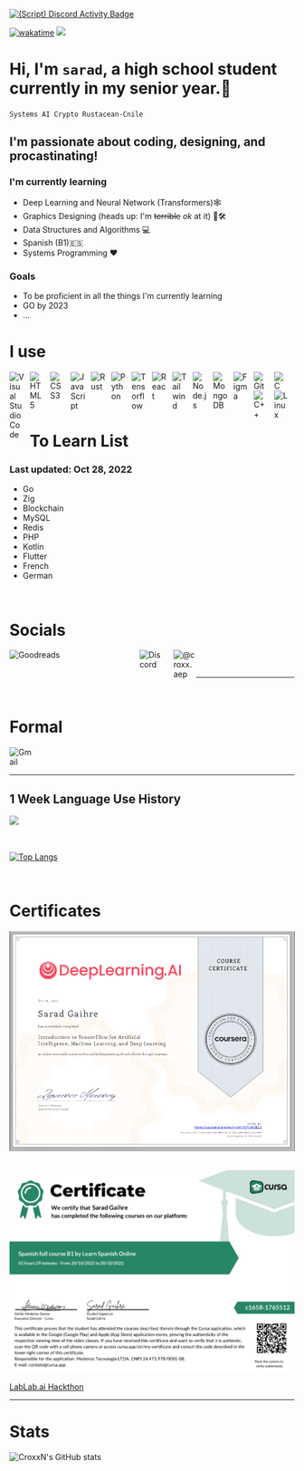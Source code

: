 [![(Script) Discord Activity Badge](https://badgen.net/badge/Listening%20to/Spotify%2C%20Just%20the%20Two%20of%20Us%20by%20Grover%20Washington%2C%20Jr.%20%28Winelight%29%20%7C%200%3A06%3A03%20of%200%3A07%3A23?color=edca00&labelColor=1db954&icon=discord)](https://github.com/CroxxN/CroxxN)

[![wakatime](https://wakatime.com/badge/github/CroxxN/CroxxN.svg)](https://wakatime.com/badge/github/CroxxN/CroxxN)
![](https://komarev.com/ghpvc/?username=CroxxN)

# Hi, I'm `sarad`, a high school student currently in my senior year.📜

`Systems AI Crypto Rustacean-Cnile`

## I'm passionate about coding, designing, and procastinating!

### I'm currently learning 
- Deep Learning and Neural Network (Transformers)🕸️
- Graphics Designing (heads up: I'm ~~terrible~~ *ok* at it) 👨🛠
- Data Structures and Algorithms 💻
- Spanish (B1)🇪🇸
- Systems Programming ❤️

### Goals

- To be proficient in all the things I'm currently learning
- GO by 2023
- ...

# I use

<img align="left" alt="Visual Studio Code" width="26px" src="https://cdn.jsdelivr.net/gh/devicons/devicon/icons/vim/vim-original.svg" style="padding-right:10px;" />
<img align="left" alt="HTML5" width="26px" src="https://cdn.jsdelivr.net/gh/devicons/devicon/icons/html5/html5-original.svg" style="padding-right:10px;" />
<img align="left" alt="CSS3" width="26px" src="https://cdn.jsdelivr.net/gh/devicons/devicon/icons/css3/css3-original.svg" style="padding-right:10px;" />
<img align="left" alt="JavaScript" width="26px" src="https://cdn.jsdelivr.net/gh/devicons/devicon/icons/javascript/javascript-original.svg" style="padding-right:10px;" />
<img align="left" alt="Rust" width="26px" src="https://www.rust-lang.org/logos/rust-logo-32x32.png" style="padding-right:10px;"/>
<img align="left" alt="Python" width="26px" src="https://cdn.jsdelivr.net/gh/devicons/devicon/icons/python/python-original.svg" style="padding-right:10px;"/>
<img align="left" alt="Tensorflow" width="26px" src="https://cdn.jsdelivr.net/gh/devicons/devicon/icons/tensorflow/tensorflow-original.svg" style="padding-right:10px"/>
<img align="left" alt="React" width="26px" src="https://cdn.jsdelivr.net/gh/devicons/devicon/icons/react/react-original.svg" style="padding-right:10px;" />

<img align="left" alt="Tailwind" width="26px" src="https://cdn.jsdelivr.net/gh/devicons/devicon/icons/tailwindcss/tailwindcss-plain.svg" style="padding-right:10px;"/>

<img align="left" alt="Node.js" width="26px" src="https://cdn.jsdelivr.net/gh/devicons/devicon/icons/nodejs/nodejs-original.svg" style="padding-right:10px;" />
<img align="left" alt="MongoDB" width="26px" src="https://cdn.jsdelivr.net/gh/devicons/devicon/icons/mongodb/mongodb-original.svg" style="padding-right:10px;" />
<img align="left" alt="Figma" width="26px" src="https://cdn.jsdelivr.net/gh/devicons/devicon/icons/figma/figma-original.svg" style="padding-right:10px;"/>
<img align="left" alt="Git" width="26px" src="https://cdn.jsdelivr.net/gh/devicons/devicon/icons/git/git-original.svg" style="padding-right:10px;" />
<img align="left" alt="C" width="26px" src="https://cdn.jsdelivr.net/gh/devicons/devicon/icons/c/c-original.svg"
style="padding-right:10px;"/>
<img align="left" alt="C++" width="26px" src="https://cdn.jsdelivr.net/gh/devicons/devicon/icons/cplusplus/cplusplus-original.svg"
style="padding-right:10px;"/>
<img align="left" alt="Linux" width="26px" src="https://cdn.jsdelivr.net/gh/devicons/devicon/icons/linux/linux-original.svg"
style="padding-right:10px;"/>

<br />
<br />
<br/>

---

# To Learn List
### Last updated: Oct 28, 2022
- Go
- Zig
- Blockchain
- MySQL
- Redis
- PHP
- Kotlin
- Flutter
- French
- German


<br />

# Socials

[<img align="left" alt="Goodreads" width="200px" src="https://upload.wikimedia.org/wikipedia/commons/1/1a/Goodreads_logo.svg" style="padding-right:10px;"/>][goodreads]
[<img align="left" alt="Discord" width="40px" src="https://static.wikia.nocookie.net/logopedia/images/0/09/Discord_Former_Icon.svg/revision/latest?cb=20201109094951" style="padding-left:20px;"/>][discord]

[<img align="left" alt="@croxx.aep" width="40px" src="https://upload.wikimedia.org/wikipedia/commons/thumb/e/e7/Instagram_logo_2016.svg/132px-Instagram_logo_2016.svg.png" style="padding-left:20px;"/>][instagram]

<br />
<br />

---

<br />

# Formal
[<img align="left" alt="Gmail" width = "40px" src="https://upload.wikimedia.org/wikipedia/commons/thumb/7/7e/Gmail_icon_%282020%29.svg/512px-Gmail_icon_%282020%29.svg.png" style="padding-right:10px;"/>](mailto:saradgaihre19@gmail.com)

<br/>
<br/>

---

## 1 Week Language Use History

[<img src="https://wakatime.com/share/@154c9185-54e9-4706-853a-bdb93b317260/b1e968f7-e71c-46bc-b507-d422d472b15a.svg" >](https:github.com/CroxxN)

<br/>

[![Top Langs](https://github-readme-stats.vercel.app/api/top-langs/?username=CroxxN&langs_count=10)](https://github.com/CroxxN)

<br/>

# Certificates

[<img src="assets/DeepLearning1.png"/>](https://www.coursera.org/account/accomplishments/certificate/5A7P3YQW2ECE)


<br/>

<img src="assets/Spanish-Certificate.jpg"/>
<br/>

[LabLab.ai Hackthon](https://lablab.ai/u/@croxx284/clbup5f4h00109c0sj4t96j34)

---
# Stats
![CroxxN's GitHub stats](https://github-readme-stats.vercel.app/api?username=CroxxN&show_icons=true&theme=radical)

<br/>



[goodreads]: https://www.goodreads.com/user/show/125508043-crox-x
[discord]: https://www.discordapp.com/users/432483076145414145
[instagram]: https://www.instagram.com/croxx.aep
